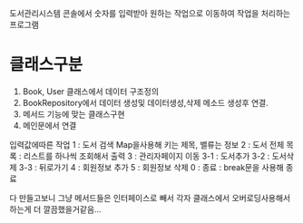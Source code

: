 도서관리시스템
콘솔에서 숫자를 입력받아 원하는 작업으로 이동하여 작업을 처리하는 프로그램

클래스구분
=======================
1. Book, User 클래스에서 데이터 구조정의
2. BookRepository에서 데이터 생성및 
데이터생성,삭제 메소드 생성후 연결.
3. 메서드 기능에 맞는 클래스구현
4. 메인문에서 연결

입력값에따른 작업
1 : 도서 검색 Map을사용해 키는 제목, 밸류는 정보
2 : 도서 전체 목록  : 리스트를 하나씩 조회해서 출력
3 : 관리자페이지 이동
    3-1 : 도서추가
    3-2 : 도서삭제
    3-3 : 뒤로가기
4 : 회원정보 추가
5 : 회원정보 삭제
0 : 종료 : break문을 사용해 종료


다 만들고보니 그냥 메서드들은 인터페이스로 빼서 
각자 클래스에서 오버로딩사용해서하는게 더 깔끔했을거같음...
